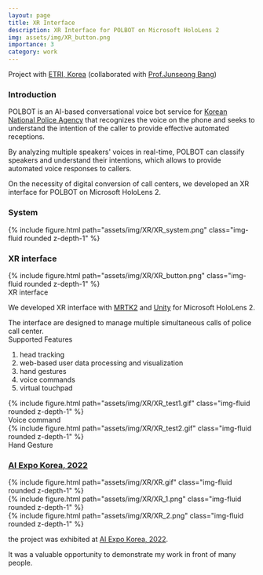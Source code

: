 ```yaml
---
layout: page
title: XR Interface
description: XR Interface for POLBOT on Microsoft HoloLens 2
img: assets/img/XR_button.png
importance: 3
category: work
---
```


<p class="font-weight-bold">Project with <a href='https://www.etri.re.kr/intro.html'>ETRI, Korea</a> (collaborated with <a href='https://scholar.google.com/citations?user=ls--5v0AAAAJ&hl=en'>Prof.Junseong Bang</a>)</p>

<h3>Introduction</h3>

POLBOT is an AI-based conversational voice bot service for <a href="https://minwon.police.go.kr/">Korean National Police Agency</a> that recognizes the voice on the phone and seeks to understand the intention of the caller to provide effective automated receptions.
 
By analyzing multiple speakers' voices in real-time, POLBOT can classify speakers and understand their intentions, which allows to provide automated voice responses to callers.

<p class="font-weight-bold">On the necessity of digital conversion of call centers, we developed an XR interface for POLBOT on Microsoft HoloLens 2.</p>


<h3>System</h3>
<div class="row justify-content-sm-center">
    <div class="col-sm-12 mt-3 mt-md-0">
        {% include figure.html path="assets/img/XR/XR_system.png" class="img-fluid rounded z-depth-1" %}
    </div>
</div>


<h3>XR interface</h3>
<div class="row justify-content-sm-center">
    <div class="col-sm-12 mt-3 mt-md-0">
        {% include figure.html path="assets/img/XR/XR_button.png" class="img-fluid rounded z-depth-1" %}
    </div>
</div>
<div class="caption">
    XR interface
</div>

We developed XR interface with <a href="https://learn.microsoft.com/en-us/windows/mixed-reality/mrtk-unity/mrtk2/?view=mrtkunity-2022-05">MRTK2</a> and <a href="https://unity.com/">Unity</a> for Microsoft HoloLens 2.



The interface are designed to manage multiple simultaneous calls of police call center.  
Supported Features
 1. head tracking
 2. web-based user data processing and visualization
 3. hand gestures
 4. voice commands
 5. virtual touchpad



<div class="row justify-content-sm-center">
    <div class="col-sm-12 mt-3 mt-md-0">
        {% include figure.html path="assets/img/XR/XR_test1.gif" class="img-fluid rounded z-depth-1" %}
    </div>
</div>
<div class="caption">
    Voice command
</div>

<div class="row justify-content-sm-center">
    <div class="col-sm-12 mt-3 mt-md-0">
        {% include figure.html path="assets/img/XR/XR_test2.gif" class="img-fluid rounded z-depth-1" %}
    </div>
</div>
<div class="caption">
    Hand Gesture
</div>



<h3><a href="http://www.aiexpo.co.kr/">AI Expo Korea, 2022</a></h3>

<div class="row justify-content-sm-center">
    <div class="col-sm-12 mt-3 mt-md-0">
        {% include figure.html path="assets/img/XR/XR.gif" class="img-fluid rounded z-depth-1" %}
    </div>
</div>
<div class="row justify-content-sm-center">
    <div class="col-sm-6 mt-3 mt-md-0">
        {% include figure.html path="assets/img/XR/XR_1.png" class="img-fluid rounded z-depth-1" %}
    </div>
    <div class="col-sm-6 mt-3 mt-md-0">
        {% include figure.html path="assets/img/XR/XR_2.png" class="img-fluid rounded z-depth-1" %}
    </div>
</div>

the project was exhibited at <a href="http://www.aiexpo.co.kr/">AI Expo Korea, 2022</a>.

It was a valuable opportunity to demonstrate my work in front of many people.

